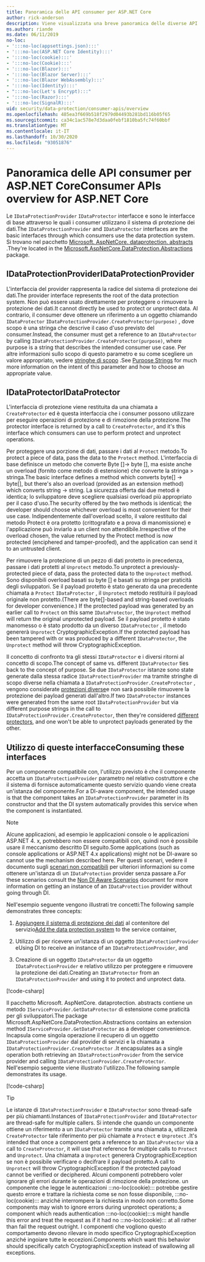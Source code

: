 ```yaml
---
title: Panoramica delle API consumer per ASP.NET Core
author: rick-anderson
description: Viene visualizzata una breve panoramica delle diverse API per i consumer disponibili nell'ASP.NET Core libreria di protezione dei dati.
ms.author: riande
ms.date: 06/11/2019
no-loc:
- ':::no-loc(appsettings.json):::'
- ':::no-loc(ASP.NET Core Identity):::'
- ':::no-loc(cookie):::'
- ':::no-loc(Cookie):::'
- ':::no-loc(Blazor):::'
- ':::no-loc(Blazor Server):::'
- ':::no-loc(Blazor WebAssembly):::'
- ':::no-loc(Identity):::'
- ":::no-loc(Let's Encrypt):::"
- ':::no-loc(Razor):::'
- ':::no-loc(SignalR):::'
uid: security/data-protection/consumer-apis/overview
ms.openlocfilehash: 485ea3f669b518f2979d04493b281bd116b05f65
ms.sourcegitcommit: ca34c1ac578e7d3daa0febf1810ba5fc74f60bbf
ms.translationtype: MT
ms.contentlocale: it-IT
ms.lasthandoff: 10/30/2020
ms.locfileid: "93051876"
---
```

# <a name="consumer-apis-overview-for-aspnet-core"></a><span data-ttu-id="17af6-103">Panoramica delle API consumer per ASP.NET Core</span><span class="sxs-lookup"><span data-stu-id="17af6-103">Consumer APIs overview for ASP.NET Core</span></span>

<span data-ttu-id="17af6-104">Le `IDataProtectionProvider` `IDataProtector` interfacce e sono le interfacce di base attraverso le quali i consumer utilizzano il sistema di protezione dei dati.</span><span class="sxs-lookup"><span data-stu-id="17af6-104">The `IDataProtectionProvider` and `IDataProtector` interfaces are the basic interfaces through which consumers use the data protection system.</span></span> <span data-ttu-id="17af6-105">Si trovano nel pacchetto [Microsoft. AspNetCore. dataprotection. abstracts](https://www.nuget.org/packages/Microsoft.AspNetCore.DataProtection.Abstractions/) .</span><span class="sxs-lookup"><span data-stu-id="17af6-105">They're located in the [Microsoft.AspNetCore.DataProtection.Abstractions](https://www.nuget.org/packages/Microsoft.AspNetCore.DataProtection.Abstractions/) package.</span></span>

## <a name="idataprotectionprovider"></a><span data-ttu-id="17af6-106">IDataProtectionProvider</span><span class="sxs-lookup"><span data-stu-id="17af6-106">IDataProtectionProvider</span></span>

<span data-ttu-id="17af6-107">L'interfaccia del provider rappresenta la radice del sistema di protezione dei dati.</span><span class="sxs-lookup"><span data-stu-id="17af6-107">The provider interface represents the root of the data protection system.</span></span> <span data-ttu-id="17af6-108">Non può essere usato direttamente per proteggere o rimuovere la protezione dei dati.</span><span class="sxs-lookup"><span data-stu-id="17af6-108">It cannot directly be used to protect or unprotect data.</span></span> <span data-ttu-id="17af6-109">Al contrario, il consumer deve ottenere un riferimento a un oggetto chiamando `IDataProtector` `IDataProtectionProvider.CreateProtector(purpose)` , dove scopo è una stringa che descrive il caso d'uso previsto del consumer.</span><span class="sxs-lookup"><span data-stu-id="17af6-109">Instead, the consumer must get a reference to an `IDataProtector` by calling `IDataProtectionProvider.CreateProtector(purpose)`, where purpose is a string that describes the intended consumer use case.</span></span> <span data-ttu-id="17af6-110">Per altre informazioni sullo scopo di questo parametro e su come scegliere un valore appropriato, vedere [stringhe di scopo](xref:security/data-protection/consumer-apis/purpose-strings) .</span><span class="sxs-lookup"><span data-stu-id="17af6-110">See [Purpose Strings](xref:security/data-protection/consumer-apis/purpose-strings) for much more information on the intent of this parameter and how to choose an appropriate value.</span></span>

## <a name="idataprotector"></a><span data-ttu-id="17af6-111">IDataProtector</span><span class="sxs-lookup"><span data-stu-id="17af6-111">IDataProtector</span></span>

<span data-ttu-id="17af6-112">L'interfaccia di protezione viene restituita da una chiamata a `CreateProtector` ed è questa interfaccia che i consumer possono utilizzare per eseguire operazioni di protezione e di rimozione della protezione.</span><span class="sxs-lookup"><span data-stu-id="17af6-112">The protector interface is returned by a call to `CreateProtector`, and it's this interface which consumers can use to perform protect and unprotect operations.</span></span>

<span data-ttu-id="17af6-113">Per proteggere una porzione di dati, passare i dati al `Protect` metodo.</span><span class="sxs-lookup"><span data-stu-id="17af6-113">To protect a piece of data, pass the data to the `Protect` method.</span></span> <span data-ttu-id="17af6-114">L'interfaccia di base definisce un metodo che converte Byte []-> byte [], ma esiste anche un overload (fornito come metodo di estensione) che converte la stringa > stringa.</span><span class="sxs-lookup"><span data-stu-id="17af6-114">The basic interface defines a method which converts byte[] -> byte[], but there's also an overload (provided as an extension method) which converts string -> string.</span></span> <span data-ttu-id="17af6-115">La sicurezza offerta dai due metodi è identica; lo sviluppatore deve scegliere qualsiasi overload più appropriato per il caso d'uso.</span><span class="sxs-lookup"><span data-stu-id="17af6-115">The security offered by the two methods is identical; the developer should choose whichever overload is most convenient for their use case.</span></span> <span data-ttu-id="17af6-116">Indipendentemente dall'overload scelto, il valore restituito dal metodo Protect è ora protetto (crittografato e a prova di manomissione) e l'applicazione può inviarlo a un client non attendibile.</span><span class="sxs-lookup"><span data-stu-id="17af6-116">Irrespective of the overload chosen, the value returned by the Protect method is now protected (enciphered and tamper-proofed), and the application can send it to an untrusted client.</span></span>

<span data-ttu-id="17af6-117">Per rimuovere la protezione di un pezzo di dati protetto in precedenza, passare i dati protetti al `Unprotect` metodo.</span><span class="sxs-lookup"><span data-stu-id="17af6-117">To unprotect a previously-protected piece of data, pass the protected data to the `Unprotect` method.</span></span> <span data-ttu-id="17af6-118">Sono disponibili overload basati su byte [] e basati su stringa per praticità degli sviluppatori. Se il payload protetto è stato generato da una precedente chiamata a `Protect` `IDataProtector` , il `Unprotect` metodo restituirà il payload originale non protetto.</span><span class="sxs-lookup"><span data-stu-id="17af6-118">(There are byte[]-based and string-based overloads for developer convenience.) If the protected payload was generated by an earlier call to `Protect` on this same `IDataProtector`, the `Unprotect` method will return the original unprotected payload.</span></span> <span data-ttu-id="17af6-119">Se il payload protetto è stato manomesso o è stato prodotto da un diverso `IDataProtector` , il metodo genererà `Unprotect` CryptographicException.</span><span class="sxs-lookup"><span data-stu-id="17af6-119">If the protected payload has been tampered with or was produced by a different `IDataProtector`, the `Unprotect` method will throw CryptographicException.</span></span>

<span data-ttu-id="17af6-120">Il concetto di confronto tra gli stessi `IDataProtector` e i diversi ritorni al concetto di scopo.</span><span class="sxs-lookup"><span data-stu-id="17af6-120">The concept of same vs. different `IDataProtector` ties back to the concept of purpose.</span></span> <span data-ttu-id="17af6-121">Se due `IDataProtector` istanze sono state generate dalla stessa radice `IDataProtectionProvider` ma tramite stringhe di scopo diverse nella chiamata a `IDataProtectionProvider.CreateProtector` , vengono considerate [protezioni diverse](xref:security/data-protection/consumer-apis/purpose-strings)e non sarà possibile rimuovere la protezione dei payload generati dall'altro.</span><span class="sxs-lookup"><span data-stu-id="17af6-121">If two `IDataProtector` instances were generated from the same root `IDataProtectionProvider` but via different purpose strings in the call to `IDataProtectionProvider.CreateProtector`, then they're considered [different protectors](xref:security/data-protection/consumer-apis/purpose-strings), and one won't be able to unprotect payloads generated by the other.</span></span>

## <a name="consuming-these-interfaces"></a><span data-ttu-id="17af6-122">Utilizzo di queste interfacce</span><span class="sxs-lookup"><span data-stu-id="17af6-122">Consuming these interfaces</span></span>

<span data-ttu-id="17af6-123">Per un componente compatibile con, l'utilizzo previsto è che il componente accetta un `IDataProtectionProvider` parametro nel relativo costruttore e che il sistema di fornisce automaticamente questo servizio quando viene creata un'istanza del componente.</span><span class="sxs-lookup"><span data-stu-id="17af6-123">For a DI-aware component, the intended usage is that the component takes an `IDataProtectionProvider` parameter in its constructor and that the DI system automatically provides this service when the component is instantiated.</span></span>

> [!NOTE]
> <span data-ttu-id="17af6-124">Alcune applicazioni, ad esempio le applicazioni console o le applicazioni ASP.NET 4. x, potrebbero non essere compatibili con, quindi non è possibile usare il meccanismo descritto DI seguito.</span><span class="sxs-lookup"><span data-stu-id="17af6-124">Some applications (such as console applications or ASP.NET 4.x applications) might not be DI-aware so cannot use the mechanism described here.</span></span> <span data-ttu-id="17af6-125">Per questi scenari, vedere il documento sugli [scenari non compatibili](xref:security/data-protection/configuration/non-di-scenarios) per ulteriori informazioni su come ottenere un'istanza di un `IDataProtection` provider senza passare a.</span><span class="sxs-lookup"><span data-stu-id="17af6-125">For these scenarios consult the [Non DI Aware Scenarios](xref:security/data-protection/configuration/non-di-scenarios) document for more information on getting an instance of an `IDataProtection` provider without going through DI.</span></span>

<span data-ttu-id="17af6-126">Nell'esempio seguente vengono illustrati tre concetti:</span><span class="sxs-lookup"><span data-stu-id="17af6-126">The following sample demonstrates three concepts:</span></span>

1. <span data-ttu-id="17af6-127">[Aggiungere il sistema di protezione dei dati](xref:security/data-protection/configuration/overview) al contenitore del servizio</span><span class="sxs-lookup"><span data-stu-id="17af6-127">[Add the data protection system](xref:security/data-protection/configuration/overview) to the service container,</span></span>

2. <span data-ttu-id="17af6-128">Utilizzo di per ricevere un'istanza di un oggetto `IDataProtectionProvider` e</span><span class="sxs-lookup"><span data-stu-id="17af6-128">Using DI to receive an instance of an `IDataProtectionProvider`, and</span></span>

3. <span data-ttu-id="17af6-129">Creazione di un oggetto `IDataProtector` da un oggetto `IDataProtectionProvider` e relativo utilizzo per proteggere e rimuovere la protezione dei dati.</span><span class="sxs-lookup"><span data-stu-id="17af6-129">Creating an `IDataProtector` from an `IDataProtectionProvider` and using it to protect and unprotect data.</span></span>

[!code-csharp[](../using-data-protection/samples/protectunprotect.cs?highlight=26,34,35,36,37,38,39,40)]

<span data-ttu-id="17af6-130">Il pacchetto Microsoft. AspNetCore. dataprotection. abstracts contiene un metodo `IServiceProvider.GetDataProtector` di estensione come praticità per gli sviluppatori.</span><span class="sxs-lookup"><span data-stu-id="17af6-130">The package Microsoft.AspNetCore.DataProtection.Abstractions contains an extension method `IServiceProvider.GetDataProtector` as a developer convenience.</span></span> <span data-ttu-id="17af6-131">Incapsula come singola operazione il recupero di un oggetto `IDataProtectionProvider` dal provider di servizi e la chiamata a `IDataProtectionProvider.CreateProtector` .</span><span class="sxs-lookup"><span data-stu-id="17af6-131">It encapsulates as a single operation both retrieving an `IDataProtectionProvider` from the service provider and calling `IDataProtectionProvider.CreateProtector`.</span></span> <span data-ttu-id="17af6-132">Nell'esempio seguente viene illustrato l'utilizzo.</span><span class="sxs-lookup"><span data-stu-id="17af6-132">The following sample demonstrates its usage.</span></span>

[!code-csharp[](./overview/samples/getdataprotector.cs?highlight=15)]

>[!TIP]
> <span data-ttu-id="17af6-133">Le istanze di `IDataProtectionProvider` e `IDataProtector` sono thread-safe per più chiamanti.</span><span class="sxs-lookup"><span data-stu-id="17af6-133">Instances of `IDataProtectionProvider` and `IDataProtector` are thread-safe for multiple callers.</span></span> <span data-ttu-id="17af6-134">Si intende che quando un componente ottiene un riferimento a un `IDataProtector` tramite una chiamata a, utilizzerà `CreateProtector` tale riferimento per più chiamate a `Protect` e `Unprotect` .</span><span class="sxs-lookup"><span data-stu-id="17af6-134">It's intended that once a component gets a reference to an `IDataProtector` via a call to `CreateProtector`, it will use that reference for multiple calls to `Protect` and `Unprotect`.</span></span> <span data-ttu-id="17af6-135">Una chiamata a `Unprotect` genererà CryptographicException se non è possibile verificare o decifrare il payload protetto.</span><span class="sxs-lookup"><span data-stu-id="17af6-135">A call to `Unprotect` will throw CryptographicException if the protected payload cannot be verified or deciphered.</span></span> <span data-ttu-id="17af6-136">Alcuni componenti potrebbero voler ignorare gli errori durante le operazioni di rimozione della protezione. un componente che legge le autenticazioni :::no-loc(cookie)::: potrebbe gestire questo errore e trattare la richiesta come se non fosse disponibile, :::no-loc(cookie)::: anziché interrompere la richiesta in modo non corretto.</span><span class="sxs-lookup"><span data-stu-id="17af6-136">Some components may wish to ignore errors during unprotect operations; a component which reads authentication :::no-loc(cookie):::s might handle this error and treat the request as if it had no :::no-loc(cookie)::: at all rather than fail the request outright.</span></span> <span data-ttu-id="17af6-137">I componenti che vogliono questo comportamento devono rilevare in modo specifico CryptographicException anziché ingoiare tutte le eccezioni.</span><span class="sxs-lookup"><span data-stu-id="17af6-137">Components which want this behavior should specifically catch CryptographicException instead of swallowing all exceptions.</span></span>
